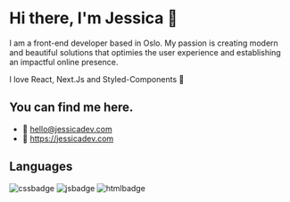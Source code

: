 # Hi there, I'm Jessica 👋
I am a front-end developer based in Oslo. 
My passion is creating modern and beautiful solutions that optimies the user experience and establishing an impactful online presence.

I love React, Next.Js and Styled-Components 💅

## You can find me here.
- :email: hello@jessicadev.com 
- :rotating_light: https://jessicadev.com

## Languages 
![cssbadge](https://img.shields.io/badge/CSS3-1572B6?style=for-the-badge&logo=css3&logoColor=white)
![jsbadge](https://img.shields.io/badge/JavaScript-F7DF1E?style=for-the-badge&logo=javascript&logoColor=black)
![htmlbadge](https://img.shields.io/badge/HTML5-E34F26?style=for-the-badge&logo=html5&logoColor=white)

<!--
**frontendjess/frontendjess** is a ✨ _special_ ✨ repository because its `README.md` (this file) appears on your GitHub profile.

Here are some ideas to get you started:

- 🔭 I’m currently working on ...
- 🌱 I’m currently learning ...
- 👯 I’m looking to collaborate on ...
- 🤔 I’m looking for help with ...
- 💬 Ask me about ...
- 📫 How to reach me: ...
- 😄 Pronouns: ...
- ⚡ Fun fact: ...
-->
